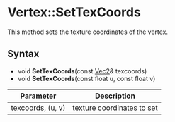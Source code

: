 # Vertex::SetTexCoords

This method sets the texture coordinates of the vertex.

## Syntax

- void **SetTexCoords**(const [Vec2](Vec2.md)& texcoords)
- void **SetTexCoords**(const float u, const float v)

| Parameter | Description |
|---|---|
| texcoords, (u, v) | texture coordinates to set |
